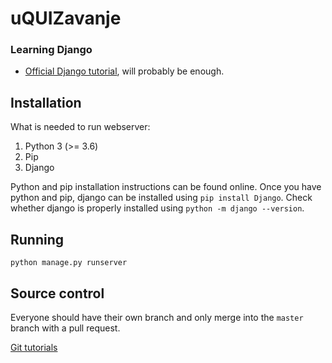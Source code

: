 # uQUIZavanje

### Learning Django

* [Official Django tutorial](https://docs.djangoproject.com/en/2.2/intro/tutorial01/), will probably be enough.

## Installation 

What is needed to run webserver:

1. Python 3 (>= 3.6)
2. Pip
3. Django

Python and pip installation instructions can be found online. Once you have python and pip, django can be installed using `pip install Django`. Check whether django is properly installed using `python -m django --version`.

## Running

`python manage.py runserver`

## Source control

Everyone should have their own branch and only merge into the `master` branch with a pull request.  

[Git tutorials](https://gist.github.com/jaseemabid/1321592)